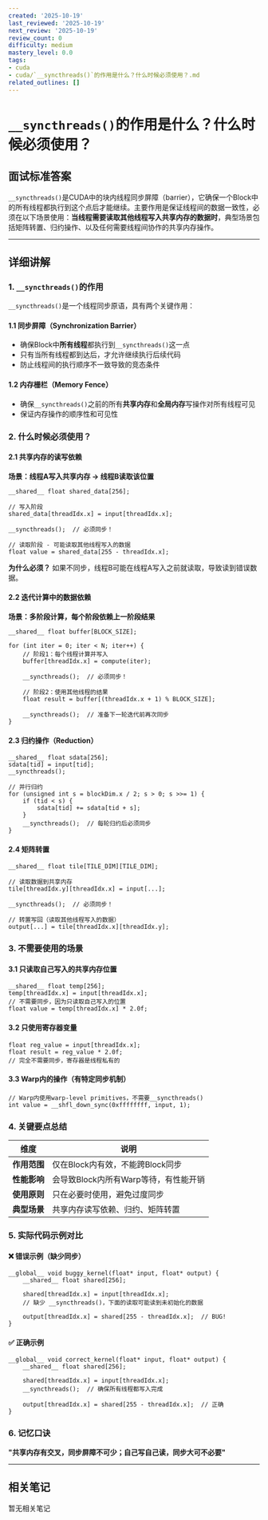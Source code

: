 ```yaml
---
created: '2025-10-19'
last_reviewed: '2025-10-19'
next_review: '2025-10-19'
review_count: 0
difficulty: medium
mastery_level: 0.0
tags:
- cuda
- cuda/`__syncthreads()`的作用是什么？什么时候必须使用？.md
related_outlines: []
---
```


# `__syncthreads()`的作用是什么？什么时候必须使用？

## 面试标准答案

`__syncthreads()`是CUDA中的块内线程同步屏障（barrier），它确保一个Block中的所有线程都执行到这个点后才能继续。主要作用是保证线程间的数据一致性，必须在以下场景使用：**当线程需要读取其他线程写入共享内存的数据时**，典型场景包括矩阵转置、归约操作、以及任何需要线程间协作的共享内存操作。

---

## 详细讲解

### 1. `__syncthreads()`的作用

`__syncthreads()`是一个线程同步原语，具有两个关键作用：

#### 1.1 同步屏障（Synchronization Barrier）
- 确保Block中**所有线程**都执行到`__syncthreads()`这一点
- 只有当所有线程都到达后，才允许继续执行后续代码
- 防止线程间的执行顺序不一致导致的竞态条件

#### 1.2 内存栅栏（Memory Fence）
- 确保`__syncthreads()`之前的所有**共享内存**和**全局内存**写操作对所有线程可见
- 保证内存操作的顺序性和可见性

### 2. 什么时候必须使用？

#### 2.1 共享内存的读写依赖

**场景：线程A写入共享内存 → 线程B读取该位置**

```cuda
__shared__ float shared_data[256];

// 写入阶段
shared_data[threadIdx.x] = input[threadIdx.x];

__syncthreads();  // 必须同步！

// 读取阶段 - 可能读取其他线程写入的数据
float value = shared_data[255 - threadIdx.x];
```

**为什么必须？** 如果不同步，线程B可能在线程A写入之前就读取，导致读到错误数据。

#### 2.2 迭代计算中的数据依赖

**场景：多阶段计算，每个阶段依赖上一阶段结果**

```cuda
__shared__ float buffer[BLOCK_SIZE];

for (int iter = 0; iter < N; iter++) {
    // 阶段1：每个线程计算并写入
    buffer[threadIdx.x] = compute(iter);
    
    __syncthreads();  // 必须同步！
    
    // 阶段2：使用其他线程的结果
    float result = buffer[(threadIdx.x + 1) % BLOCK_SIZE];
    
    __syncthreads();  // 准备下一轮迭代前再次同步
}
```

#### 2.3 归约操作（Reduction）

```cuda
__shared__ float sdata[256];
sdata[tid] = input[tid];
__syncthreads();

// 并行归约
for (unsigned int s = blockDim.x / 2; s > 0; s >>= 1) {
    if (tid < s) {
        sdata[tid] += sdata[tid + s];
    }
    __syncthreads();  // 每轮归约后必须同步
}
```

#### 2.4 矩阵转置

```cuda
__shared__ float tile[TILE_DIM][TILE_DIM];

// 读取数据到共享内存
tile[threadIdx.y][threadIdx.x] = input[...];

__syncthreads();  // 必须同步！

// 转置写回（读取其他线程写入的数据）
output[...] = tile[threadIdx.x][threadIdx.y];
```

### 3. 不需要使用的场景

#### 3.1 只读取自己写入的共享内存位置
```cuda
__shared__ float temp[256];
temp[threadIdx.x] = input[threadIdx.x];
// 不需要同步，因为只读取自己写入的位置
float value = temp[threadIdx.x] * 2.0f;
```

#### 3.2 只使用寄存器变量
```cuda
float reg_value = input[threadIdx.x];
float result = reg_value * 2.0f;
// 完全不需要同步，寄存器是线程私有的
```

#### 3.3 Warp内的操作（有特定同步机制）
```cuda
// Warp内使用warp-level primitives，不需要__syncthreads()
int value = __shfl_down_sync(0xffffffff, input, 1);
```

### 4. 关键要点总结

| 维度         | 说明                                  |
| ------------ | ------------------------------------- |
| **作用范围** | 仅在Block内有效，不能跨Block同步      |
| **性能影响** | 会导致Block内所有Warp等待，有性能开销 |
| **使用原则** | 只在必要时使用，避免过度同步          |
| **典型场景** | 共享内存读写依赖、归约、矩阵转置      |

### 5. 实际代码示例对比

#### ❌ 错误示例（缺少同步）
```cuda
__global__ void buggy_kernel(float* input, float* output) {
    __shared__ float shared[256];
    
    shared[threadIdx.x] = input[threadIdx.x];
    // 缺少 __syncthreads()，下面的读取可能读到未初始化的数据
    
    output[threadIdx.x] = shared[255 - threadIdx.x];  // BUG!
}
```

#### ✅ 正确示例
```cuda
__global__ void correct_kernel(float* input, float* output) {
    __shared__ float shared[256];
    
    shared[threadIdx.x] = input[threadIdx.x];
    __syncthreads();  // 确保所有线程都写入完成
    
    output[threadIdx.x] = shared[255 - threadIdx.x];  // 正确
}
```

### 6. 记忆口诀

**"共享内存有交叉，同步屏障不可少；自己写自己读，同步大可不必要"**


---

## 相关笔记
<!-- 自动生成 -->

暂无相关笔记

